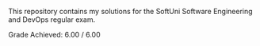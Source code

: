 This repository contains my solutions for the SoftUni Software Engineering and DevOps regular exam.

Grade Achieved: 6.00 / 6.00
